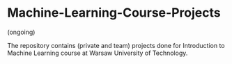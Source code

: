 # Machine-Learning-Course-Projects

(ongoing)

The repository contains (private and team) projects done for Introduction to Machine Learning course at Warsaw University of Technology.
